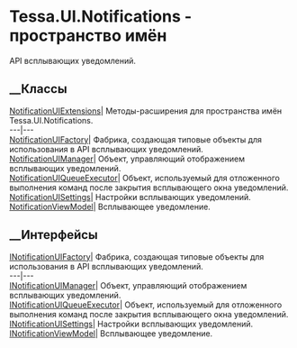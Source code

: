 # Tessa.UI.Notifications - пространство имён
API всплывающих уведомлений.
##  __Классы
[NotificationUIExtensions](T_Tessa_UI_Notifications_NotificationUIExtensions.htm)|
Методы-расширения для пространства имён Tessa.UI.Notifications.  
---|---  
[NotificationUIFactory](T_Tessa_UI_Notifications_NotificationUIFactory.htm)|
Фабрика, создающая типовые объекты для использования в API всплывающих
уведомлений.  
[NotificationUIManager](T_Tessa_UI_Notifications_NotificationUIManager.htm)|
Объект, управляющий отображением всплывающих уведомлений.  
[NotificationUIQueueExecutor](T_Tessa_UI_Notifications_NotificationUIQueueExecutor.htm)|
Объект, используемый для отложенного выполнения команд после закрытия
всплывающего окна уведомлений.  
[NotificationUISettings](T_Tessa_UI_Notifications_NotificationUISettings.htm)|
Настройки всплывающих уведомлений.  
[NotificationViewModel](T_Tessa_UI_Notifications_NotificationViewModel.htm)|
Всплывающее уведомление.  
## __Интерфейсы
[INotificationUIFactory](T_Tessa_UI_Notifications_INotificationUIFactory.htm)|
Фабрика, создающая типовые объекты для использования в API всплывающих
уведомлений.  
---|---  
[INotificationUIManager](T_Tessa_UI_Notifications_INotificationUIManager.htm)|
Объект, управляющий отображением всплывающих уведомлений.  
[INotificationUIQueueExecutor](T_Tessa_UI_Notifications_INotificationUIQueueExecutor.htm)|
Объект, используемый для отложенного выполнения команд после закрытия
всплывающего окна уведомлений.  
[INotificationUISettings](T_Tessa_UI_Notifications_INotificationUISettings.htm)|
Настройки всплывающих уведомлений.  
[INotificationViewModel](T_Tessa_UI_Notifications_INotificationViewModel.htm)|
Всплывающее уведомление.
